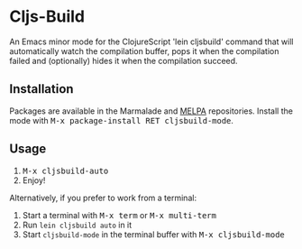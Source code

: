 # Cljs-Build


An Emacs minor mode for the ClojureScript 'lein cljsbuild' command
that will automatically watch the compilation buffer, pops it when the
compilation failed and (optionally) hides it when the compilation
succeed.

## Installation

Packages are available in the Marmalade and
[MELPA](http://melpa.milkbox.net/) repositories.  Install the mode
with <kbd>M-x package-install RET cljsbuild-mode</kbd>.

## Usage

1. <kbd>M-x cljsbuild-auto</kbd>
2. Enjoy!

Alternatively, if you prefer to work from a terminal:

1. Start a terminal with <kbd>M-x term</kbd> or <kbd>M-x multi-term</kbd>
2. Run `lein cljsbuild auto` in it
3. Start `cljsbuild-mode` in the terminal buffer with <kbd>M-x cljsbuild-mode</kbd>

